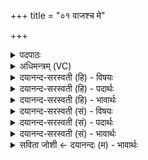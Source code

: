 +++
title = "०१ वाजश्च मे"

+++
<details><summary>पदपाठः</summary>

वाजः॑। च॒। मे॒। प्र॒स॒व इति॑ प्रऽस॒वः। च॒। मे॒। प्रय॑ति॒रिति॒ प्रऽय॑तिः। च॒। मे॒। प्रसि॑ति॒रिति॒ प्रऽसि॑तिः। च॒। मे॒। धी॒तिः। च॒। मे॒। क्रतुः॑। च॒। मे॒। स्वरः॑। च॒। मे॒। श्लोकः॑। च॒। मे॒। श्र॒वः। च॒। मे॒। श्रुतिः॑। च॒। मे॒। ज्योतिः॑। च॒। मे॒। स्व᳖रिति॒ स्वः᳖। च॒। मे॒। य॒ज्ञेन॑। कल्प॒न्ताम्। १।
</details>

<details><summary>अधिमन्त्रम् (VC)</summary>

- अग्निर्देवता
- देवा ऋषयः
- शक्वरी
- धैवतः
</details>

<details><summary>दयानन्द-सरस्वती (हि) - विषयः</summary>

अब अठारहवें अध्याय का आरम्भ है, उसके प्रथम मन्त्र में मनुष्यों को ईश्वर वा धर्मानुष्ठानादि से क्या-क्या सिद्ध करना चाहिये, इस विषय का उपदेश अगले मन्त्र में किया है ॥
</details>

<details><summary>दयानन्द-सरस्वती (हि) - पदार्थः</summary>

पदार्थान्वयभाषाः -  (मे) मेरा (वाजः) अन्न (च) विशेष ज्ञान (मे) मेरा (प्रसवः) ऐश्वर्य्य (च) और उसके ढंग (मे) मेरा (प्रयतिः) जिस व्यवहार से अच्छा यत्न बनता है, सो (च) और उसके साधन (मे) मेरा (प्रसितिः) प्रबन्ध (च) और रक्षा (मे) मेरी (धीतिः) धारणा (च) और ध्यान (मे) मेरी (क्रतुः) श्रेष्ठ बुद्धि (च) उत्साह (मे) मेरी (स्वरः) स्वतन्त्रता (च) उत्तम तेज (मे) मेरी (श्लोकः) पदरचना करने हारी वाणी (च) कहना (मे) मेरा (श्रवः) सुनना (च) और सुनाना (मे) मेरी (श्रुतिः) जिससे समस्त विद्या सुनी जाती हैं, वह वेदविद्या (च) और उसके अनुकूल स्मृति अर्थात् धर्मशास्त्र (मे) मेरी (ज्योतिः) विद्या का प्रकाश होना (च) और दूसरे को विद्या का प्रकाश करना (मे) मेरा (स्वः) सुख (च) और अन्य का सुख (यज्ञेन) सेवन करने योग्य परमेश्वर वा जगत् के उपकारी व्यवहार से (कल्पन्ताम्) समर्थ होवें ॥१ ॥
</details>

<details><summary>दयानन्द-सरस्वती (हि) - भावार्थः</summary>

भावार्थभाषाः -  हे मनुष्यो ! तुम को अन्न आदि पदार्थों से सब के सुख के लिये ईश्वर की उपासना और जगत् के उपकारक व्यवहार की सिद्धि करनी चाहिये, जिससे सब मनुष्यादिकों की उन्नति हो ॥१ ॥
</details>

<details><summary>दयानन्द-सरस्वती (सं) - विषयः</summary>

तत्रादौ मनुष्यैर्यज्ञेन किं किं साधनीयमित्याह ॥
</details>

<details><summary>दयानन्द-सरस्वती (सं) - पदार्थः</summary>

पदार्थान्वयभाषाः -  मे वाजश्च मे प्रसवश्च मे प्रयतिश्च मे प्रसितिश्च मे धीतिश्च मे क्रतुश्च मे स्वरश्च मे श्लोकश्च मे श्रवश्च मे श्रुतिश्च मे ज्योतिश्च मे स्वश्च यज्ञेन कल्पन्ताम् ॥१ ॥
</details>

<details><summary>दयानन्द-सरस्वती (सं) - भावार्थः</summary>

भावार्थभाषाः -  हे मनुष्याः ! युष्माभिरन्नाद्येन सर्वसुखाय यज्ञ उपासनीयः साधनीयश्च, यतः सर्वेषां मनुष्यादीनामुन्नतिर्भवेत् ॥१ ॥
</details>

<details><summary>सविता जोशी ← दयानन्दः (म) - भावार्थः</summary>

भावार्थभाषाः -  हे माणसांनो ! ईश्वराला स्मरून सर्वांच्या सुखासाठी अन्न इत्यादी पदार्थांनी जगावर उपकार करावे. ज्यामुळे सर्व माणसांची उन्नती होईल.
</details>